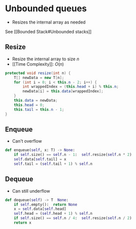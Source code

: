 # Unbounded queues
- Resizes the internal array as needed

See [[Bounded Stack#Unbounded stacks]]

## Resize
- Resize the internal array to size $n$
- [[Time Complexity]]: $O(n)$

```java
protected void resize(int n) {
	T[] newData = new T[n];
	for (int i = 0; i < this.n - 2; i++) {
		int wrappedIndex = (this.head + i) % this.n;
		newData[i] = this.data[wrappedIndex];
	}
	this.data = newData;
	this.head = 0;
	this.tail = this.n - 1;
}
```

## Enqueue
- Can't overflow
```python
def enqueue(self, x: T) -> None:
	if self.size() == self.n - 1:  self.resize(self.n * 2)
	self.data[self.tail] = x
	self.tail = (self.tail + 1) % self.n
```

## Dequeue
- Can still underflow

```python
def dequeue(self) -> T  None:
	if self.empty():  return None
	x = self.data[self.head]
	self.head = (self.head + 1) % self.n
	if self.size() == self.n / 4:  self.resize(self.n / 2)
	return x
```